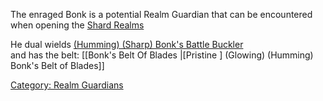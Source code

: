 The enraged Bonk is a potential Realm Guardian that can be encountered
when opening the [ Shard Realms](:Category:_Shard_Areas "wikilink")

He dual wields [ (Humming) (Sharp) Bonk's Battle
Buckler](Bonk's_Battle_Buckler "wikilink")  
and has the belt: \[\[Bonk's Belt Of Blades \|\[Pristine \] (Glowing)
(Humming) Bonk's Belt of Blades\]\]

[Category: Realm Guardians](Category:_Realm_Guardians "wikilink")

